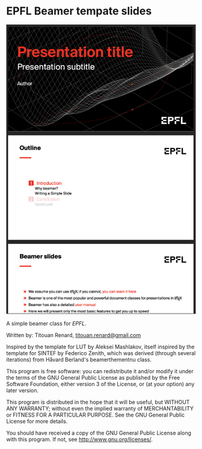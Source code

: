 # EPFL Beamer tempate slides

![](demo.png)

A simple beamer class for *EPFL*. 

Written by:
Titouan Renard, titouan.renard@gmail.com

Inspired by the template for LUT by Aleksei Mashlakov,
itself inspired by the template for SINTEF by Federico Zenith,
which was derived (through several iterations) from Håvard Berland's
beamerthementnu class.

This program is free software: you can redistribute it and/or modify
it under the terms of the GNU General Public License as published by
the Free Software Foundation, either version 3 of the License, or
(at your option) any later version.

This program is distributed in the hope that it will be useful,
but WITHOUT ANY WARRANTY; without even the implied warranty of
MERCHANTABILITY or FITNESS FOR A PARTICULAR PURPOSE.  See the
GNU General Public License for more details.

You should have received a copy of the GNU General Public License
along with this program.  If not, see <http://www.gnu.org/licenses/>.